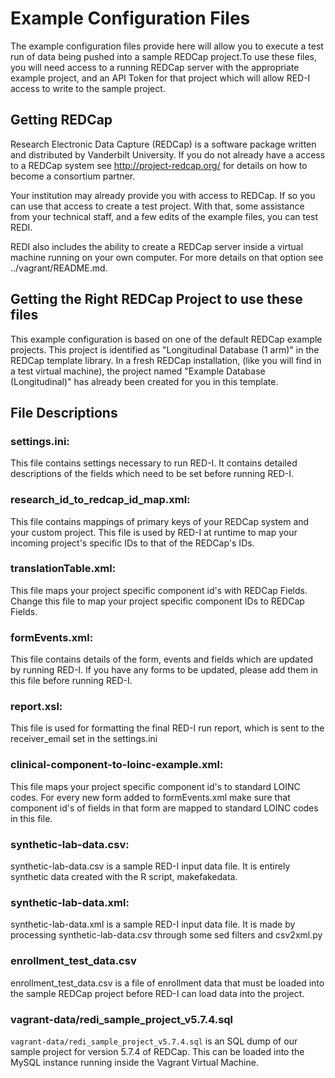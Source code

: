 # Example Configuration Files

The example configuration files provide here will allow you to execute a test run of data being pushed into a sample REDCap project.To use these files, you will need access to a running REDCap server with the appropriate example project, and an API Token for that project which will allow RED-I access to write to the sample project.

## Getting REDCap

Research Electronic Data Capture (REDCap) is a software package written and distributed by Vanderbilt University.  If you do not already have a access to a REDCap system see http://project-redcap.org/ for details on how to become a consortium partner.

Your institution may already provide you with access to REDCap.  If so you can use that access to create a test project.  With that, some assistance from your technical staff, and a few edits of the example files, you can test REDI.

REDI also includes the ability to create a REDCap server inside a virtual machine running on your own computer.  For more details on that option see ../vagrant/README.md.


## Getting the Right REDCap Project to use these files

This example configuration is based on one of the default REDCap example projects. This project is identified as "Longitudinal Database (1 arm)" in the REDCap template library. In a fresh REDCap installation, (like you will find in a test virtual machine), the project named "Example Database (Longitudinal)" has already been created for you in this template.

## File Descriptions

### settings.ini:

This file contains settings necessary to run RED-I. It contains detailed descriptions of the fields which need to be set before running RED-I.

### research_id_to_redcap_id_map.xml:

This file contains mappings of primary keys of your REDCap system and your custom project. This file is used by RED-I at runtime to map your incoming project's specific IDs to that of the REDCap's IDs.

### translationTable.xml:

This file maps your project specific component id's with REDCap Fields. Change this file to map your project specific component IDs to REDCap Fields.

### formEvents.xml:

This file contains details of the form, events and fields which are updated by running RED-I. If you have any forms to be updated, please add them in this file before running RED-I.

### report.xsl:

This file is used for formatting the final RED-I run report, which is sent to the receiver_email set in the settings.ini

### clinical-component-to-loinc-example.xml:

This file maps your project specific component id's to standard LOINC codes. For every new form added to formEvents.xml make sure that component id's of fields in that form are mapped to standard LOINC codes in this file.

### synthetic-lab-data.csv:

synthetic-lab-data.csv is a sample RED-I input data file.  It is entirely synthetic data created with the R script, makefakedata.

### synthetic-lab-data.xml:

synthetic-lab-data.xml is a sample RED-I input data file.  It is made by processing synthetic-lab-data.csv through some sed filters and csv2xml.py

### enrollment_test_data.csv

enrollment_test_data.csv is a file of enrollment data that must be loaded into the sample REDCap project before RED-I can load data into the project.

### vagrant-data/redi_sample_project_v5.7.4.sql

`vagrant-data/redi_sample_project_v5.7.4.sql` is an SQL dump of our sample project for version 5.7.4 of REDCap. This can be loaded into the MySQL instance running inside the Vagrant Virtual Machine.
